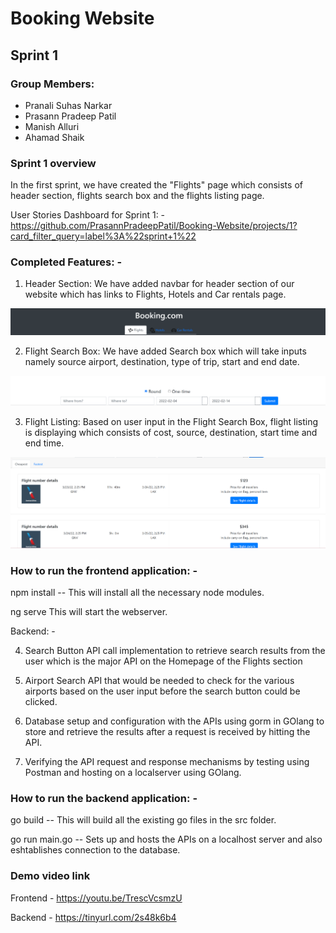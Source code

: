 # Booking Website

## Sprint 1

### Group Members:
- Pranali Suhas Narkar
- Prasann Pradeep Patil
- Manish Alluri
- Ahamad Shaik


### Sprint 1 overview

In the first sprint, we have created the "Flights" page which consists of header section, flights search box and the flights listing page.

User Stories Dashboard for Sprint 1: -
https://github.com/PrasannPradeepPatil/Booking-Website/projects/1?card_filter_query=label%3A%22sprint+1%22



### Completed Features: -
1. Header Section: We have added navbar for header section of our website which has links to Flights, Hotels and Car rentals page.

![Header](/Images/Header.PNG)

2. Flight Search Box: We have added Search box which will take inputs namely source airport, destination, type of trip, start and end date.

![Flight Search Box](/Images/Flight-search.PNG)


3.	Flight Listing: Based on user input in the Flight Search Box, flight listing is displaying which consists of cost, source, destination, start time and end time.

![Flight Listing](/Images/Flight-Listing.PNG)


### How to run the frontend application: -
npm install
-- This will install all the necessary node modules.

ng serve
This will start the webserver.

Backend: -

4. Search Button API call implementation to retrieve search results from the user which is the major API on the Homepage of the Flights section

5. Airport Search API that would be needed to check for the various airports based on the user input before the search button could be clicked.

6. Database setup and configuration with the APIs using gorm in GOlang to store and retrieve the results after a request is received by hitting the API.

7. Verifying the API request and response mechanisms by testing using Postman and hosting on a localserver using GOlang.

### How to run the backend application: -
go build
-- This will build all the existing go files in the src folder.

go run main.go
-- Sets up and hosts the APIs on a localhost server and also eshtablishes connection to the database.


### Demo video link
Frontend - https://youtu.be/TrescVcsmzU

Backend - https://tinyurl.com/2s48k6b4
